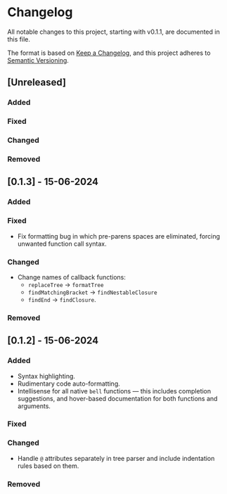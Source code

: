 # Changelog

All notable changes to this project, starting with v0.1.1, are documented in this file.

The format is based on [Keep a Changelog](https://keepachangelog.com/en/1.1.0/),
and this project adheres to [Semantic Versioning](https://semver.org/spec/v2.0.0.html).

## [Unreleased]

### Added

### Fixed

### Changed

### Removed

## [0.1.3] - 15-06-2024

### Added

### Fixed

- Fix formatting bug in which pre-parens spaces are eliminated, forcing unwanted function call syntax.

### Changed

- Change names of callback functions:
  - `replaceTree` -> `formatTree`
  - `findMatchingBracket` -> `findNestableClosure`
  - `findEnd` -> `findClosure`.

### Removed

## [0.1.2] - 15-06-2024

### Added

- Syntax highlighting.
- Rudimentary code auto-formatting.
- Intellisense for all native `bell` functions — this includes completion suggestions, and hover-based documentation for both functions and arguments.

### Fixed

### Changed

- Handle `@` attributes separately in tree parser and include indentation rules based on them.

### Removed
